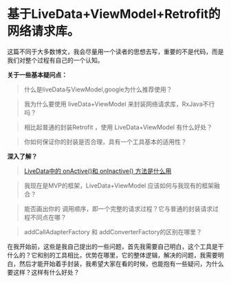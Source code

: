# 基于LiveData+ViewModel+Retrofit的网络请求库。



这篇不同于大多数博文，我会尽量用一个读者的思想去写，重要的不是代码，而是我们对整个过程有自己的一个认知。

**关于一些基本疑问点：**

> 什么是liveData与ViewModel,google为什么推荐使用？

> 我为什么要使用 liveData+ViewModel 来封装网络请求库，RxJava不行吗？

> 相比起普通的封装Retrofit ，使用 LiveData+ViewModel 有什么好处？

> 你如何保证你的封装是否合理，具有一个工具基本的适用性？

**深入了解？**

> [LiveData中的 onActive()和 onInactive() 方法是什么用](https://www.jianshu.com/p/958b433332f5)

> 我现在是MVP的框架，LiveData+ViewModel 应该如何与我现有的框架融合？

> 能否画出你的 调用顺序，即一个完整的请求过程？它与普通的封装请求过程不同点在哪？

> addCallAdapterFactory 和 addConverterFactory的区别在哪里？

在我开始前，这些是我自己提出的一些问题，首先我需要自己明白，这个工具是干什么的？它和别的工具相比，优势在哪里，它的整体逻辑，解决的问题，我需要明白，然后才能开始着手封装，我希望大家在看的时候，也能抱有一些疑问，为什么要这样？这样有什么好处？

